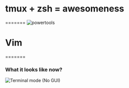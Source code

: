 # tmux + zsh = awesomeness
=======
![powertools](https://raw.github.com/adilansari/.dot_files/master/terminal.png)


# Vim
=======

### What it looks like now?
![Terminal mode (_No GUI_)](https://raw.github.com/adilansari/.dot_files/master/vimrc.png)


